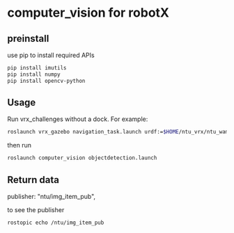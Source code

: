 # computer_vision for robotX

## preinstall

use pip to install required APIs
```bash
pip install imutils
pip install numpy
pip install opencv-python
```

## Usage

Run vrx_challenges without a dock. For example:

```bash
roslaunch vrx_gazebo navigation_task.launch urdf:=$HOME/ntu_vrx/ntu_wamv/ntu_wamv.urdf
```

then run
```bash
roslaunch computer_vision objectdetection.launch
```


## Return data

publisher: "ntu/img_item_pub",

to see the publisher

```bash
rostopic echo /ntu/img_item_pub
```
